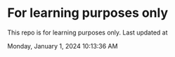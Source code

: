 # For learning purposes only
This repo is for learning purposes only.
Last updated at

Monday, January 1, 2024 10:13:36 AM

